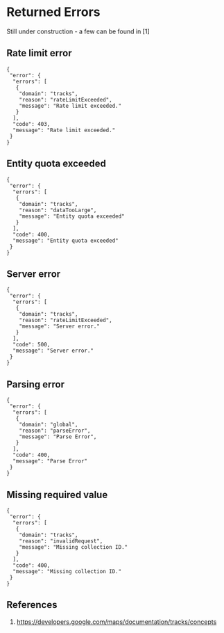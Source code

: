 # Returned Errors

Still under construction - a few can be found in [1]

## Rate limit error

    {
     "error": {
      "errors": [
       {
        "domain": "tracks",
        "reason": "rateLimitExceeded",
        "message": "Rate limit exceeded."
       }
      ],
      "code": 403,
      "message": "Rate limit exceeded."
     }
    }

## Entity quota exceeded

    {
     "error": {
      "errors": [
       {
        "domain": "tracks",
        "reason": "dataTooLarge",
        "message": "Entity quota exceeded"
       }
      ],
      "code": 400,
      "message": "Entity quota exceeded"
     }
    }

## Server error

    {
     "error": {
      "errors": [
       {
        "domain": "tracks",
        "reason": "rateLimitExceeded",
        "message": "Server error."
       }
      ],
      "code": 500,
      "message": "Server error."
     }
    }

## Parsing error

    {
     "error": {
      "errors": [
       {
        "domain": "global",
        "reason": "parseError",
        "message": "Parse Error",
       }
      ],
      "code": 400,
      "message": "Parse Error"
     }
    }

## Missing required value

    {
     "error": {
      "errors": [
       {
        "domain": "tracks",
        "reason": "invalidRequest",
        "message": "Missing collection ID."
       }
      ],
      "code": 400,
      "message": "Missing collection ID."
     }
    }

## References

1. https://developers.google.com/maps/documentation/tracks/concepts

